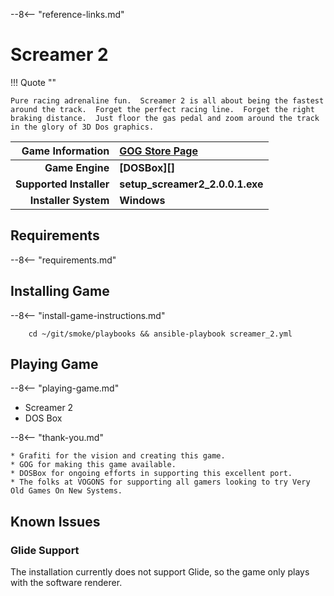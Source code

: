 [//]: # (Import global reference links)
--8<-- "reference-links.md"

[//]: # (Set local reference links) 
[GOG Store Page]: https://www.gog.com/game/screamer_2 "Screamer 2"

# Screamer 2

!!! Quote ""

    Pure racing adrenaline fun.  Screamer 2 is all about being the fastest around the track.  Forget the perfect racing line.  Forget the right braking distance.  Just floor the gas pedal and zoom around the track in the glory of 3D Dos graphics.  

| Game Information | [GOG Store Page][] |
|--:|:--|
| **Game Engine** | **[DOSBox][]** |
| **Supported Installer** | **setup_screamer2_2.0.0.1.exe** |
| **Installer System** | **Windows** |

## Requirements

--8<-- "requirements.md"

## Installing Game

--8<-- "install-game-instructions.md"

        cd ~/git/smoke/playbooks && ansible-playbook screamer_2.yml

## Playing Game

--8<-- "playing-game.md"
    
* Screamer 2
* DOS Box

--8<-- "thank-you.md"
    
    * Grafiti for the vision and creating this game.
    * GOG for making this game available.
    * DOSBox for ongoing efforts in supporting this excellent port.
    * The folks at VOGONS for supporting all gamers looking to try Very Old Games On New Systems.

## Known Issues

### Glide Support
The installation currently does not support Glide, so the game only plays with the software renderer.
